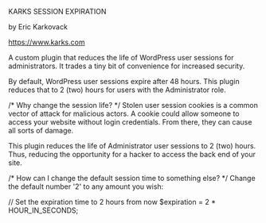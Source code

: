 KARKS SESSION EXPIRATION

by Eric Karkovack

https://www.karks.com

A custom plugin that reduces the life of WordPress user sessions for administrators. It trades a tiny bit of convenience for increased security.

By default, WordPress user sessions expire after 48 hours. This plugin reduces that to 2 (two) hours for users with the Administrator role.

/* Why change the session life? */
Stolen user session cookies is a common vector of attack for malicious actors. A cookie could allow someone to access your website without login credentials. From there, they can cause all sorts of damage.

This plugin reduces the life of Administrator user sessions to 2 (two) hours. Thus, reducing the opportunity for a hacker to access the back end of your site.

/* How can I change the default session time to something else? */
Change the default number '2' to any amount you wish:

  // Set the expiration time to 2 hours from now
		$expiration = 2 * HOUR_IN_SECONDS;
